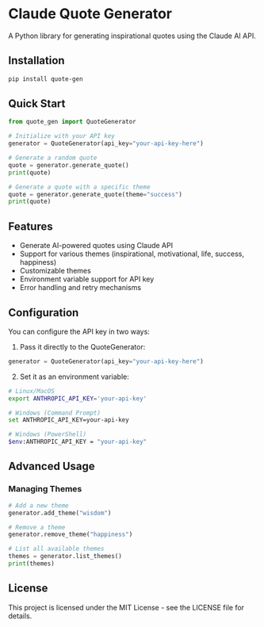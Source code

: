 # Claude Quote Generator

A Python library for generating inspirational quotes using the Claude AI API.

## Installation

```bash
pip install quote-gen
```

## Quick Start

```python
from quote_gen import QuoteGenerator

# Initialize with your API key
generator = QuoteGenerator(api_key="your-api-key-here")

# Generate a random quote
quote = generator.generate_quote()
print(quote)

# Generate a quote with a specific theme
quote = generator.generate_quote(theme="success")
print(quote)
```

## Features

- Generate AI-powered quotes using Claude API
- Support for various themes (inspirational, motivational, life, success, happiness)
- Customizable themes
- Environment variable support for API key
- Error handling and retry mechanisms

## Configuration

You can configure the API key in two ways:

1. Pass it directly to the QuoteGenerator:
```python
generator = QuoteGenerator(api_key="your-api-key-here")
```

2. Set it as an environment variable:
```bash
# Linux/MacOS
export ANTHROPIC_API_KEY='your-api-key'

# Windows (Command Prompt)
set ANTHROPIC_API_KEY=your-api-key

# Windows (PowerShell)
$env:ANTHROPIC_API_KEY = "your-api-key"
```

## Advanced Usage

### Managing Themes

```python
# Add a new theme
generator.add_theme("wisdom")

# Remove a theme
generator.remove_theme("happiness")

# List all available themes
themes = generator.list_themes()
print(themes)
```

## License

This project is licensed under the MIT License - see the LICENSE file for details.